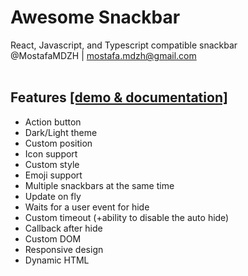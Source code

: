 # Awesome Snackbar
React, Javascript, and Typescript compatible snackbar<br>
@MostafaMDZH | mostafa.mdzh@gmail.com</br></br>

## Features <a href='https://awesome-snackbar.demos.mostafa-mdzh.ir'>[demo & documentation]</a>
- Action button
- Dark/Light theme
- Custom position
- Icon support
- Custom style
- Emoji support
- Multiple snackbars at the same time
- Update on fly
- Waits for a user event for hide
- Custom timeout (+ability to disable the auto hide)
- Callback after hide
- Custom DOM
- Responsive design
- Dynamic HTML